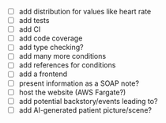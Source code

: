 - [ ] add distribution for values like heart rate
- [ ] add tests
- [ ] add CI
- [ ] add code coverage
- [ ] add type checking?
- [ ] add many more conditions
- [ ] add references for conditions
- [ ] add a frontend
- [ ] present information as a SOAP note?
- [ ] host the website (AWS Fargate?)
- [ ] add potential backstory/events leading to?
- [ ] add AI-generated patient picture/scene?
